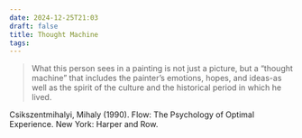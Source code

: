 ```yaml
---
date: 2024-12-25T21:03
draft: false
title: Thought Machine
tags:
---
```


> What this person sees in a painting is not just a picture, but a “thought machine” that includes the painter’s emotions, hopes, and ideas-as well as the spirit of the culture and the historical period in which he lived.

Csikszentmihalyi, Mihaly (1990). Flow: The Psychology of Optimal Experience. New York: Harper and Row.